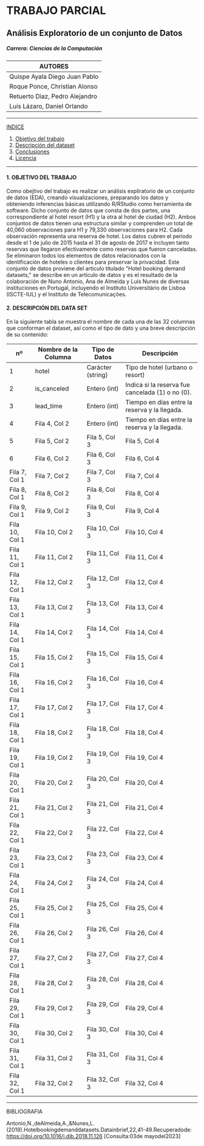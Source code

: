 
#  TRABAJO PARCIAL
## Análisis Exploratorio de un conjunto de Datos
#####  Carrera: Ciencias de la Computación


|AUTORES    |
| ----------|
| Quispe Ayala Diego Juan Pablo  |
| Roque Ponce, Christian Alonso     |
| Retuerto Diaz, Pedro Alejandro   |
| Luis Lázaro, Daniel Orlando    |


------------



[INDICE](#título-principal)
1. [Objetivo del trabajo](#sección-1)
2. [Descripción del dataset](#sección-1)
3. [Conclusiones](#sección-1)
4. [Licencia](#sección-2)
------------
#### 1. OBJETIVO DEL TRABAJO

Como obejtivo del trabajo es realizar un análisis expliratorio de un  conjunto de datos (EDA), creando visualizaciones, 
preparando los datos y obteniendo inferencias básicas utilizando R/RStudio como herramienta de software. Dicho conjunto de datos que consta de dos partes, una correspondiente al hotel resort (H1) y la otra al hotel de ciudad (H2). Ambos conjuntos de datos tienen una estructura similar y comprenden un total de 40,060 observaciones para H1 y 79,330 observaciones para H2. Cada observación representa una reserva de hotel. Los datos cubren el período desde el 1 de julio de 2015 hasta el 31 de agosto de 2017 e incluyen tanto reservas que llegaron efectivamente como reservas que fueron canceladas. Se eliminaron todos los elementos de datos relacionados con la identificación de hoteles o clientes para preservar la privacidad.
Este conjunto de datos proviene del articulo titulado "Hotel booking demand datasets," se describe en un artículo de datos y es el resultado de la colaboración de Nuno Antonio, Ana de Almeida y Luis Nunes de diversas instituciones en Portugal, incluyendo el Instituto Universitário de Lisboa (ISCTE-IUL) y el Instituto de Telecomunicações. 
#### 2. DESCRIPCIÓN DEL DATA SET
En la siguiente tabla se muestra el nombre de cada una de las 32 columnas que conforman el dataset, así como el tipo de dato y una breve descripción de su contenido:

|nº | Nombre de la Columna | Tipo de Datos | Descripción |
| ------------ | ------------ | ------------ | ------------ |
| 1 | hotel | Carácter (string) | Tipo de hotel (urbano o resort)|
|2| is_canceled | Entero (int) | Indica si la reserva fue cancelada (1) o no (0). |
|  3 |lead_time | Entero (int) | Tiempo en días entre la reserva y la llegada. |
|  4| Fila 4, Col 2 | Entero (int)| Tiempo en días entre la reserva y la llegada. |
|5 | Fila 5, Col 2 | Fila 5, Col 3 | Fila 5, Col 4 |
|6 | Fila 6, Col 2 | Fila 6, Col 3 | Fila 6, Col 4 |
| Fila 7, Col 1 | Fila 7, Col 2 | Fila 7, Col 3 | Fila 7, Col 4 |
| Fila 8, Col 1 | Fila 8, Col 2 | Fila 8, Col 3 | Fila 8, Col 4 |
| Fila 9, Col 1 | Fila 9, Col 2 | Fila 9, Col 3 | Fila 9, Col 4 |
| Fila 10, Col 1 | Fila 10, Col 2 | Fila 10, Col 3 | Fila 10, Col 4 |
| Fila 11, Col 1 | Fila 11, Col 2 | Fila 11, Col 3 | Fila 11, Col 4 |
| Fila 12, Col 1 | Fila 12, Col 2 | Fila 12, Col 3 | Fila 12, Col 4 |
| Fila 13, Col 1 | Fila 13, Col 2 | Fila 13, Col 3 | Fila 13, Col 4 |
| Fila 14, Col 1 | Fila 14, Col 2 | Fila 14, Col 3 | Fila 14, Col 4 |
| Fila 15, Col 1 | Fila 15, Col 2 | Fila 15, Col 3 | Fila 15, Col 4 |
| Fila 16, Col 1 | Fila 16, Col 2 | Fila 16, Col 3 | Fila 16, Col 4 |
| Fila 17, Col 1 | Fila 17, Col 2 | Fila 17, Col 3 | Fila 17, Col 4 |
| Fila 18, Col 1 | Fila 18, Col 2 | Fila 18, Col 3 | Fila 18, Col 4 |
| Fila 19, Col 1 | Fila 19, Col 2 | Fila 19, Col 3 | Fila 19, Col 4 |
| Fila 20, Col 1 | Fila 20, Col 2 | Fila 20, Col 3 | Fila 20, Col 4 |
| Fila 21, Col 1 | Fila 21, Col 2 | Fila 21, Col 3 | Fila 21, Col 4 |
| Fila 22, Col 1 | Fila 22, Col 2 | Fila 22, Col 3 | Fila 22, Col 4 |
| Fila 23, Col 1 | Fila 23, Col 2 | Fila 23, Col 3 | Fila 23, Col 4 |
| Fila 24, Col 1 | Fila 24, Col 2 | Fila 24, Col 3 | Fila 24, Col 4 |
| Fila 25, Col 1 | Fila 25, Col 2 | Fila 25, Col 3 | Fila 25, Col 4 |
| Fila 26, Col 1 | Fila 26, Col 2 | Fila 26, Col 3 | Fila 26, Col 4 |
| Fila 27, Col 1 | Fila 27, Col 2 | Fila 27, Col 3 | Fila 27, Col 4 |
| Fila 28, Col 1 | Fila 28, Col 2 | Fila 28, Col 3 | Fila 28, Col 4 |
| Fila 29, Col 1 | Fila 29, Col 2 | Fila 29, Col 3 | Fila 29, Col 4 |
| Fila 30, Col 1 | Fila 30, Col 2 | Fila 30, Col 3 | Fila 30, Col 4 |
| Fila 31, Col 1 | Fila 31, Col 2 | Fila 31, Col 3 | Fila 31, Col 4 |
| Fila 32, Col 1 | Fila 32, Col 2 | Fila 32, Col 3 | Fila 32, Col 4 |






------------
BIBLIOGRAFIA

Antonio,N.,deAlmeida,A.,&Nunes,L. (2019).Hotelbookingdemanddatasets.Datainbrief,22,41-49.Recuperadode:
https://doi.org/10.1016/j.dib.2018.11.126 [Consulta:03de mayodel2023]
